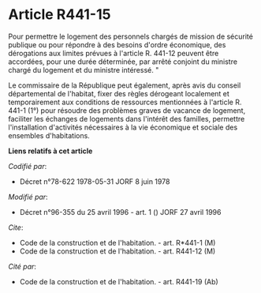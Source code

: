 # Article R441-15

Pour permettre le logement des personnels chargés de mission de sécurité publique ou pour répondre à des besoins d'ordre
économique, des dérogations aux limites prévues à l'article R. 441-12 peuvent être accordées, pour une durée déterminée, par
arrêté conjoint du ministre chargé du logement et du ministre intéressé. "

Le commissaire de la République peut également, après avis du conseil départemental de l'habitat, fixer des règles dérogeant
localement et temporairement aux conditions de ressources mentionnées à l'article R. 441-1 (1°) pour résoudre des problèmes
graves de vacance de logement, faciliter les échanges de logements dans l'intérêt des familles, permettre l'installation
d'activités nécessaires à la vie économique et sociale des ensembles d'habitations.

**Liens relatifs à cet article**

_Codifié par_:

  - Décret n°78-622 1978-05-31 JORF 8 juin 1978

_Modifié par_:

  - Décret n°96-355 du 25 avril 1996 - art. 1 () JORF 27 avril 1996

_Cite_:

  - Code de la construction et de l'habitation. - art. R*441-1 (M)
  - Code de la construction et de l'habitation. - art. R441-12 (M)

_Cité par_:

  - Code de la construction et de l'habitation. - art. R441-19 (Ab)

